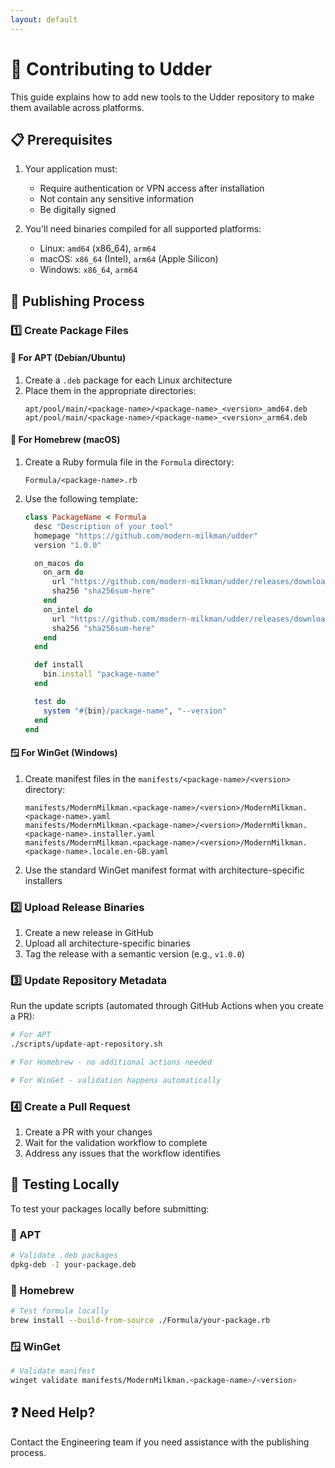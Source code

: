 ```yaml
---
layout: default
---
```


# 🥛 Contributing to Udder

This guide explains how to add new tools to the Udder repository to make them available across platforms.

## 📋 Prerequisites

1. Your application must:
   - Require authentication or VPN access after installation
   - Not contain any sensitive information
   - Be digitally signed

2. You'll need binaries compiled for all supported platforms:
   - Linux: `amd64` (x86_64), `arm64`
   - macOS: `x86_64` (Intel), `arm64` (Apple Silicon)
   - Windows: `x86_64`, `arm64`

## 🚀 Publishing Process

### 1️⃣ Create Package Files

#### 🐧 For APT (Debian/Ubuntu)

1. Create a `.deb` package for each Linux architecture
2. Place them in the appropriate directories:
   ```
   apt/pool/main/<package-name>/<package-name>_<version>_amd64.deb
   apt/pool/main/<package-name>/<package-name>_<version>_arm64.deb
   ```

#### 🍎 For Homebrew (macOS)

1. Create a Ruby formula file in the `Formula` directory:
   ```
   Formula/<package-name>.rb
   ```

2. Use the following template:
   ```ruby
   class PackageName < Formula
     desc "Description of your tool"
     homepage "https://github.com/modern-milkman/udder"
     version "1.0.0"

     on_macos do
       on_arm do
         url "https://github.com/modern-milkman/udder/releases/download/v#{version}/package-name-#{version}-darwin-arm64.tar.gz"
         sha256 "sha256sum-here"
       end
       on_intel do
         url "https://github.com/modern-milkman/udder/releases/download/v#{version}/package-name-#{version}-darwin-x86_64.tar.gz"
         sha256 "sha256sum-here"
       end
     end

     def install
       bin.install "package-name"
     end

     test do
       system "#{bin}/package-name", "--version"
     end
   end
   ```

#### 🪟 For WinGet (Windows)

1. Create manifest files in the `manifests/<package-name>/<version>` directory:
   ```
   manifests/ModernMilkman.<package-name>/<version>/ModernMilkman.<package-name>.yaml
   manifests/ModernMilkman.<package-name>/<version>/ModernMilkman.<package-name>.installer.yaml
   manifests/ModernMilkman.<package-name>/<version>/ModernMilkman.<package-name>.locale.en-GB.yaml
   ```

2. Use the standard WinGet manifest format with architecture-specific installers

### 2️⃣ Upload Release Binaries

1. Create a new release in GitHub
2. Upload all architecture-specific binaries
3. Tag the release with a semantic version (e.g., `v1.0.0`)

### 3️⃣ Update Repository Metadata

Run the update scripts (automated through GitHub Actions when you create a PR):

```sh
# For APT
./scripts/update-apt-repository.sh

# For Homebrew - no additional actions needed

# For WinGet - validation happens automatically
```

### 4️⃣ Create a Pull Request

1. Create a PR with your changes
2. Wait for the validation workflow to complete
3. Address any issues that the workflow identifies

## 🧪 Testing Locally

To test your packages locally before submitting:

### 🐧 APT

```sh
# Validate .deb packages
dpkg-deb -I your-package.deb
```

### 🍎 Homebrew

```sh
# Test formula locally
brew install --build-from-source ./Formula/your-package.rb
```

### 🪟 WinGet

```bash
# Validate manifest
winget validate manifests/ModernMilkman.<package-name>/<version>
```

## ❓ Need Help?

Contact the Engineering team if you need assistance with the publishing process.
